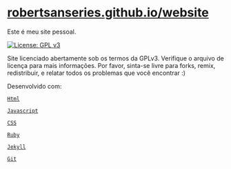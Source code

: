 # [ robertsanseries.github.io/website](https://robertsanseries.github.io/website/)

Este é meu site pessoal.

[![License: GPL v3](https://img.shields.io/badge/License-GPL%20v3-blue.svg)](http://www.gnu.org/licenses/gpl-3.0)

Site licenciado abertamente sob os termos da GPLv3. Verifique o arquivo de licença para mais informações. Por favor, sinta-se livre para forks, remix, redistribuir, e relatar todos os problemas que você encontrar :)

 Desenvolvido com:
  
[`Html`](http://www.w3schools.com/html/default.asp)
  
[`Javascript`](http://www.w3schools.com/js/default.asp)
  
[`CSS`](http://www.w3schools.com/css/default.asp)
 
[`Ruby`](http://www.ruby-lang.org/pt/)
  
[`Jekyll`](http://jekyllrb.com/)
  
[`Git`](https://git-scm.com/downloads)
  

  
